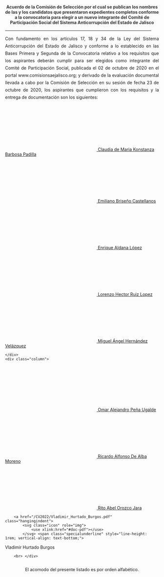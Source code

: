 <!--- title: "" feature_text: | # PRIMERA ETAPA DEL PROCESO DE SELECCIÓN 2022 --->
<h4 style="color: #333333; text-align:center">Acuerdo de la Comisión de Selección por el cual se publican los nombres de las y los candidatos que presentaron expedientes completos conforme a la convocatoria  para elegir a un nuevo integrante del Comité de Participación Social del Sistema Anticorrupción del Estado de Jalisco</h4>
<div style="text-align:center">
    <hr style="width:95%">
</div>
<div style="text-align:justify; line-height: 1.5rem"><span>Con fundamento en los artículos 17, 18 y 34 de la Ley del Sistema Anticorrupción del Estado de Jalisco y conforme a lo establecido en las Bases Primera y Segunda de la Convocatoria relativo a los requisitos que los aspirantes deberán cumplir para ser elegidos como integrante del Comité de Participación Social, publicada el 02 de octubre de 2020 en el portal www.comisionsaejalisco.org; y derivado de la evaluación documental llevada a cabo por la Comisión de Selección en su sesión de fecha 23 de octubre de 2020, los aspirantes que cumplieron con los requisitos y la entrega de documentación son los siguientes:</span></div>
<p></p>
<p></p>
<p></p>
<div class="row">
    <div class="column">
         <a href="/CV2022/Claudia_de_Maria_Konstanza_Barbosa_Padilla.pdf" class="hangingindent">
            <svg class="icon" role="img">
                <use xlink:href="#doc-pdf"></use>
            </svg> <span class="specialunderline" style="line-height: 1rem; vertical-align: text-bottom;">
Claudia de Maria Konstanza Barbosa Padilla</span></a>
          <br>
        <a href="/CV2022/Emiliano_Briseño_Castellanos.pdf" class="hangingindent">
            <svg class="icon" role="img">
                <use xlink:href="#doc-pdf"></use>
            </svg> <span class="specialunderline" style="line-height: 1rem; vertical-align: text-bottom;">
Emiliano Briseño Castellanos</span></a>
        <br>
            <a href="/CV2022/Enrique_Aldana_López.pdf" class="hangingindent">
            <svg class="icon" role="img">
                <use xlink:href="#doc-pdf"></use>
            </svg> <span class="specialunderline" style="line-height: 1rem; vertical-align: text-bottom;">
Enrique Aldana López</span></a>
          <br>
         <a href="/CV2022/Lorenzo_Hector_Ruiz_Lopez.pdf" class="hangingindent">
            <svg class="icon" role="img">
                <use xlink:href="#doc-pdf"></use>
            </svg> <span class="specialunderline" style="line-height: 1rem; vertical-align: text-bottom;">
Lorenzo Hector Ruiz Lopez</span></a>
<br>
<a href="/CV2022/Miguel_Ángel_Hernández_Velázquez.pdf" class="hangingindent">
            <svg class="icon" role="img">
                <use xlink:href="#doc-pdf"></use>
            </svg> <span class="specialunderline" style="line-height: 1rem; vertical-align: text-bottom;">
Miguel Ángel Hernández Velázquez</span></a>
       
       
     
       
    </div>
    <div class="column">
      
<a href="/CV2022/Omar_Alejandro_Peña_Ugalde.pdf" class="hangingindent">
            <svg class="icon" role="img">
                <use xlink:href="#doc-pdf"></use>
            </svg> <span class="specialunderline" style="line-height: 1rem; vertical-align: text-bottom;">
Omar Alejandro Peña Ugalde</span></a>        
      <br>
<a href="/CV2022/Ricardo_Alfonso_De_Alba_Moreno.pdf" class="hangingindent">
            <svg class="icon" role="img">
                <use xlink:href="#doc-pdf"></use>
            </svg> <span class="specialunderline" style="line-height: 1rem; vertical-align: text-bottom;">
Ricardo Alfonso De Alba Moreno</span></a>
      <br>
           <a href="/CV2022/Rito_Abel_Orozco_Jara.pdf" class="hangingindent">
            <svg class="icon" role="img">
                <use xlink:href="#doc-pdf"></use>
            </svg> <span class="specialunderline" style="line-height: 1rem; vertical-align: text-bottom;">
Rito Abel Orozco Jara</span></a>
        <br>
    
        <a href="/CV2022/Vladimir_Hurtado_Burgos.pdf" class="hangingindent">
            <svg class="icon" role="img">
                <use xlink:href="#doc-pdf"></use>
            </svg> <span class="specialunderline" style="line-height: 1rem; vertical-align: text-bottom;">
Vladimir Hurtado Burgos</span></a>
        <br>
               
        <br> </div>
</div>
<p></p>
<p style="text-align:center">El acomodo del presente listado es por orden alfabético.</p>
<p></p>
<p></p>

